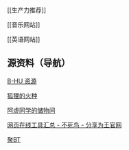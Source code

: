 [[生产力推荐]]

[[音乐网站]]

[[英语网站]]

## 源资料（导航）

[B-HU 资源](https://s.b-hu.org/#/)

[狐狸的火种](https://note.southfox.me/#/page/%E7%81%AB%E7%A7%8D)

[阿虚同学的储物间](https://axutongxue.com/)

[网页在线工具汇总 - 不死鸟 - 分享为王官网](https://iao.su/1492/)

[聚BT](https://jubt.fun/cn/index.html)


